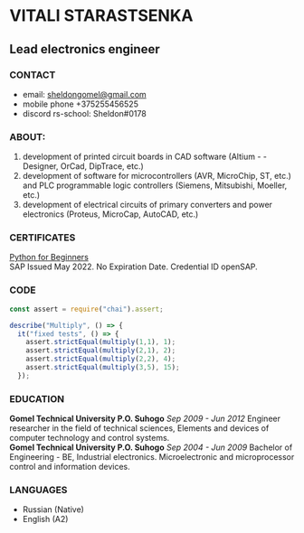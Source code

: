# VITALI STARASTSENKA
## Lead electronics engineer
### CONTACT
- email: [sheldongomel@gmail.com](mailto:sheldongomel@gmail.com)
- mobile phone +375255456525
- discord rs-school: Sheldon#0178
### ABOUT:
1. development of printed circuit boards in CAD software (Altium - - Designer, OrCad, DipTrace, etc.)
2. development of software for microcontrollers (AVR, MicroChip, ST, etc.) and PLC programmable logic controllers (Siemens, Mitsubishi, Moeller, etc.)
3. development of electrical circuits of primary converters and power electronics (Proteus, MicroCap, AutoCAD, etc.)
### CERTIFICATES 
[Python for Beginners](https://open.sap.com/verify/xukig-hypib-pilez-bypeb-guzic)\
SAP Issued May 2022. No Expiration Date. Credential ID openSAP.
### CODE
```javascript
const assert = require("chai").assert;

describe("Multiply", () => {
  it("fixed tests", () => {
    assert.strictEqual(multiply(1,1), 1);
    assert.strictEqual(multiply(2,1), 2);
    assert.strictEqual(multiply(2,2), 4);
    assert.strictEqual(multiply(3,5), 15);   
  });
```
### EDUCATION
**Gomel Technical University P.O. Suhogo** *Sep 2009 - Jun 2012*
Engineer researcher in the field of technical sciences, Elements and devices of computer technology and control systems.\
**Gomel Technical University P.O. Suhogo** *Sep 2004 - Jun 2009*
Bachelor of Engineering - BE, Industrial electronics. Microelectronic and microprocessor control and information devices.
### LANGUAGES
- Russian (Native)
- English (A2)